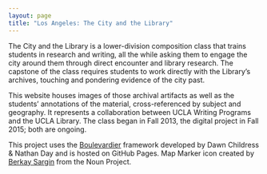 ```yaml
---
layout: page
title: "Los Angeles: The City and the Library"
---
```


The City and the Library is a lower-division composition class that trains students in research and writing, all the while asking them to engage the city around them through direct encounter and library research. The capstone of the class requires students to work directly with the Library’s archives, touching and pondering evidence of the city past.

This website houses images of those archival artifacts as well as the students’ annotations of the material, cross-referenced by subject and geography. It represents a collaboration between UCLA Writing Programs and the UCLA Library. The class began in Fall 2013, the digital project in Fall 2015; both are ongoing.

This project uses the <a href="https://github.com/kirschbombe/boulevardier">Boulevardier</a> framework developed by Dawn Childress & Nathan Day and is hosted on GitHub Pages.  Map Marker icon created by <a href="https://thenounproject.com/doub/">Berkay Sargin</a> from the Noun Project.
